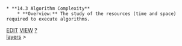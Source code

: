 <br>


    * **14.3 Algorithm Complexity**
        * **Overview:** The study of the resources (time and space) required to execute algorithms.

<span class="top-right">
<a class="abtn btn" href="http://localhost:3000/code/BLOGIT/layers/algorithm_complexity.md">EDIT</a>
<a class="abtn btn" href="http://localhost:3000/view/BLOGIT/layers/algorithm_complexity.md">VIEW</a>
<a class="abtn btn" href="http://localhost:3000/code/MIG1/help/UsingTheWiki.md">?</a>
</span>
<link rel="stylesheet" href="../styles.css">
<div class="breadcrumb-menu"><a href="../layers/README.md">layers</a> &gt; </div>
